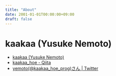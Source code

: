 ```yaml
---
title: "About"
date: 2001-01-01T00:00:00+09:00
draft: false
---
```


# kaakaa (Yusuke Nemoto)

* [kaakaa \(Yusuke Nemoto\)](https://github.com/kaakaa)
* [kaakaa\_hoe \- Qiita](https://qiita.com/kaakaa_hoe)
* [yemoto\(@kaakaa\_hoe\_prog\)さん \| Twitter](https://twitter.com/kaakaa_hoe_prog)
